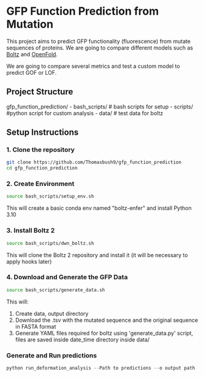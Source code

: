 # GFP Function Prediction from Mutation

This project aims to predict GFP functionality (fluorescence) from mutate sequences of proteins. We are going to compare different models such as [Boltz](https://github.com/jwohlwend/boltz/tree/main) and [OpenFold](https://github.com/aqlaboratory/openfold/tree/main).

We are going to compare several metrics and test a custom model to predict GOF or LOF.

## Project Structure

gfp_function_prediction/
    - bash_scripts/ # bash scripts for setup
    - scripts/ #python script for custom analysis
    - data/ # test data for boltz

## Setup Instructions

### 1. Clone the repository

```bash
git clone https://github.com/Thomasbush9/gfp_function_prediction
cd gfp_function_prediction
```

### 2. Create Environment

```bash
source bash_scripts/setup_env.sh
```

This will create a basic conda env named "boltz-enfer" and install Python 3.10

### 3. Install Boltz 2

```bash
source bash_scripts/dwn_boltz.sh
```

This will clone the Boltz 2 repository and install it (it will be necessary to apply hooks later)

### 4. Download and Generate the GFP Data

```bash
source bash_scripts/generate_data.sh
```
This will:

1. Create data, output directory
2. Download the .tsv with the mutated sequence and the original sequence in FASTA format
3. Generate YAML files required for boltz using 'generate_data.py' script, files are saved inside date_time directory inside data/

### Generate and Run predictions

```python
python run_deformation_analysis --Path to predictions --o output path
```


